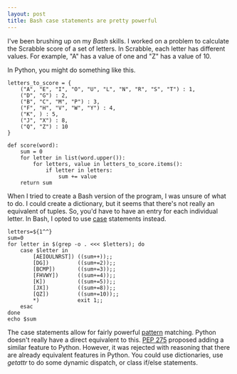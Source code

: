 ```yaml
---
layout: post
title: Bash case statements are pretty powerful
---
```


I've been brushing up on my *Bash* skills. I worked on a problem to calculate the Scrabble score of a set of letters.
In Scrabble, each letter has different values. For example, "A" has a value of one and "Z" has a value of 10.

In Python, you might do something like this.

    letters_to_score = {
        ("A", "E", "I", "O", "U", "L", "N", "R", "S", "T") : 1,
        ("D", "G") : 2,
        ("B", "C", "M", "P") : 3,
        ("F", "H", "V", "W", "Y") : 4,
        ("K", ) : 5,
        ("J", "X") : 8,
        ("Q", "Z") : 10
    }

    def score(word):
        sum = 0
        for letter in list(word.upper()):
            for letters, value in letters_to_score.items():
                if letter in letters:
                    sum += value
        return sum
        
        
When I tried to create a Bash version of the program, I was unsure of what to do. I could create a dictionary, but
it seems that there's not really an equivalent of tuples. So, you'd have to have an entry for each individual letter. In 
Bash, I opted to use [case](https://www.tldp.org/LDP/Bash-Beginners-Guide/html/sect_07_03.html) statements instead.

    letters=${1^^}
    sum=0
    for letter in $(grep -o . <<< $letters); do
        case $letter in
            [AEIOULNRST]) ((sum++));;
            [DG])         ((sum+=2));;
            [BCMP])       ((sum+=3));;
            [FHVWY])      ((sum+=4));;
            [K])          ((sum+=5));;
            [JX])         ((sum+=8));;
            [QZ])         ((sum+=10));;
            *)            exit 1;;
        esac
    done
    echo $sum
    
The case statements allow for fairly powerful [pattern](http://wiki.bash-hackers.org/syntax/pattern) matching. Python doesn't
really have a direct equivalent to this. [PEP 275](https://www.python.org/dev/peps/pep-0275/) proposed adding a similar
feature to Python. However, it was rejected with reasoning that there are already equivalent features in Python. You
could use dictionaries, use *getattr* to do some dynamic dispatch, or class if/else statements.
